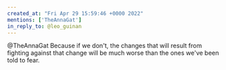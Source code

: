 ```yaml
---
created_at: "Fri Apr 29 15:59:46 +0000 2022"
mentions: ['TheAnnaGat']
in_reply_to: @leo_guinan
---
```


@TheAnnaGat Because if we don't, the changes that will result from fighting against that change will be much worse than the ones we've been told to fear.